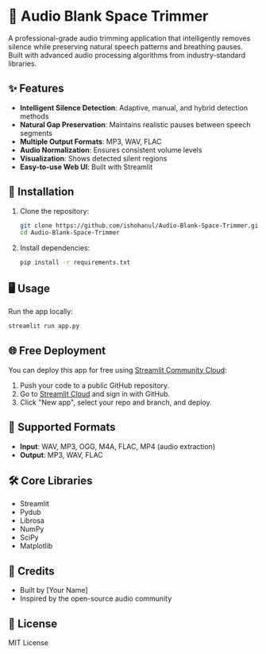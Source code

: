 # 🎵 Audio Blank Space Trimmer

A professional-grade audio trimming application that intelligently removes silence while preserving natural speech patterns and breathing pauses. Built with advanced audio processing algorithms from industry-standard libraries.

## ✨ Features
- **Intelligent Silence Detection**: Adaptive, manual, and hybrid detection methods
- **Natural Gap Preservation**: Maintains realistic pauses between speech segments
- **Multiple Output Formats**: MP3, WAV, FLAC
- **Audio Normalization**: Ensures consistent volume levels
- **Visualization**: Shows detected silent regions
- **Easy-to-use Web UI**: Built with Streamlit

## 🚀 Installation
1. Clone the repository:
   ```bash
   git clone https://github.com/ishohanul/Audio-Blank-Space-Trimmer.git
   cd Audio-Blank-Space-Trimmer
   ```
2. Install dependencies:
   ```bash
   pip install -r requirements.txt
   ```

## 🖥️ Usage
Run the app locally:
```bash
streamlit run app.py
```

## 🌐 Free Deployment
You can deploy this app for free using [Streamlit Community Cloud](https://streamlit.io/cloud):
1. Push your code to a public GitHub repository.
2. Go to [Streamlit Cloud](https://streamlit.io/cloud) and sign in with GitHub.
3. Click "New app", select your repo and branch, and deploy.

## 📂 Supported Formats
- **Input**: WAV, MP3, OGG, M4A, FLAC, MP4 (audio extraction)
- **Output**: MP3, WAV, FLAC

## 🛠️ Core Libraries
- Streamlit
- Pydub
- Librosa
- NumPy
- SciPy
- Matplotlib

## 🙏 Credits
- Built by [Your Name]
- Inspired by the open-source audio community

## 📄 License
MIT License 